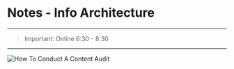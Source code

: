 # Notes - Info Architecture

---

> Important: Online 6:30 - 8:30

---

![How To Conduct A Content Audit](https://youtu.be/ALU-1M_-jbg)
